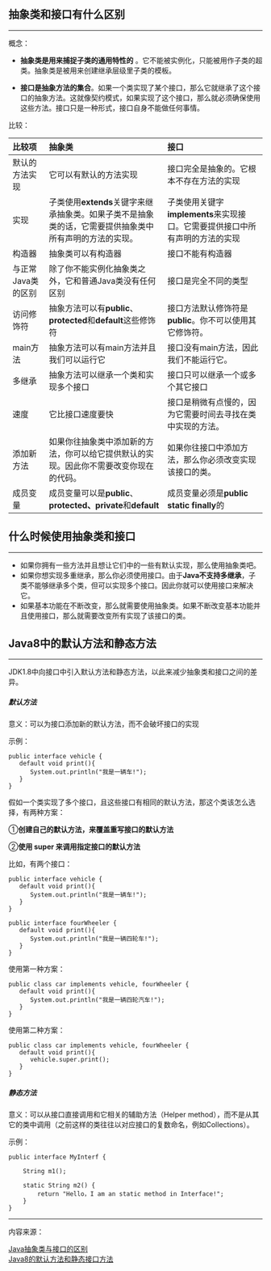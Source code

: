 ## 抽象类和接口有什么区别

---

概念：

* **抽象类是用来捕捉子类的通用特性的** 。它不能被实例化，只能被用作子类的超类。抽象类是被用来创建继承层级里子类的模板。

* **接口是抽象方法的集合**。如果一个类实现了某个接口，那么它就继承了这个接口的抽象方法。这就像契约模式，如果实现了这个接口，那么就必须确保使用这些方法。接口只是一种形式，接口自身不能做任何事情。

比较：

| 比较项 | **抽象类** | **接口** |
| :--- | :--- | :--- |
| 默认的方法实现 | 它可以有默认的方法实现 | 接口完全是抽象的。它根本不存在方法的实现 |
| 实现 | 子类使用**extends**关键字来继承抽象类。如果子类不是抽象类的话，它需要提供抽象类中所有声明的方法的实现。 | 子类使用关键字**implements**来实现接口。它需要提供接口中所有声明的方法的实现 |
| 构造器 | 抽象类可以有构造器 | 接口不能有构造器 |
| 与正常Java类的区别 | 除了你不能实例化抽象类之外，它和普通Java类没有任何区别 | 接口是完全不同的类型 |
| 访问修饰符 | 抽象方法可以有**public**、**protected**和**default**这些修饰符 | 接口方法默认修饰符是**public**。你不可以使用其它修饰符。 |
| main方法 | 抽象方法可以有main方法并且我们可以运行它 | 接口没有main方法，因此我们不能运行它。 |
| 多继承 | 抽象方法可以继承一个类和实现多个接口 | 接口只可以继承一个或多个其它接口 |
| 速度 | 它比接口速度要快 | 接口是稍微有点慢的，因为它需要时间去寻找在类中实现的方法。 |
| 添加新方法 | 如果你往抽象类中添加新的方法，你可以给它提供默认的实现。因此你不需要改变你现在的代码。 | 如果你往接口中添加方法，那么你必须改变实现该接口的类。 |
| 成员变量 | 成员变量可以是**public**、**protected、private**和**default** | 成员变量必须是**public static finally**的 |



## 

## 什么时候使用抽象类和接口

---

* 如果你拥有一些方法并且想让它们中的一些有默认实现，那么使用抽象类吧。
* 如果你想实现多重继承，那么你必须使用接口。由于**Java不支持多继承**，子类不能够继承多个类，但可以实现多个接口。因此你就可以使用接口来解决它。
* 如果基本功能在不断改变，那么就需要使用抽象类。如果不断改变基本功能并且使用接口，那么就需要改变所有实现了该接口的类。

## Java8中的默认方法和静态方法

---

JDK1.8中向接口中引入默认方法和静态方法，以此来减少抽象类和接口之间的差异。

##### 默认方法

意义：可以为接口添加新的默认方法，而不会破坏接口的实现

示例：

```
public interface vehicle {
   default void print(){
      System.out.println("我是一辆车!");
   }
}
```

假如一个类实现了多个接口，且这些接口有相同的默认方法，那这个类该怎么选择，有两种方案：

①**创建自己的默认方法，来覆盖重写接口的默认方法**

②**使用 super 来调用指定接口的默认方法**

比如，有两个接口：

```
public interface vehicle {
   default void print(){
      System.out.println("我是一辆车!");
   }
}

public interface fourWheeler {
   default void print(){
      System.out.println("我是一辆四轮车!");
   }
}
```

使用第一种方案：

```
public class car implements vehicle, fourWheeler {
   default void print(){
      System.out.println("我是一辆四轮汽车!");
   }
}
```

使用第二种方案：

```
public class car implements vehicle, fourWheeler {
   default void print(){
      vehicle.super.print();
   }
}
```

##### 静态方法

意义：可以从接口直接调用和它相关的辅助方法（Helper method），而不是从其它的类中调用（之前这样的类往往以对应接口的复数命名，例如Collections）。

示例：

```
public interface MyInterf {

    String m1();

    static String m2() {
        return "Hello，I am an static method in Interface!";
    }
}
```

---

内容来源：

[Java抽象类与接口的区别](http://www.importnew.com/12399.html)  
[Java8的默认方法和静态接口方法](http://blog.csdn.net/l_sail/article/details/70951419)

